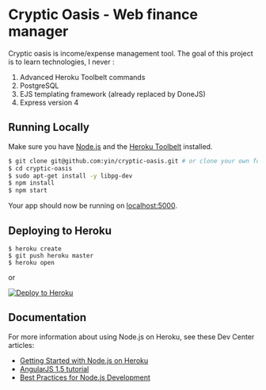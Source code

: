 # Cryptic Oasis - Web finance manager

Cryptic oasis is income/expense management tool. The goal of this project is to learn technologies, I never :

1. Advanced Heroku Toolbelt commands
2. PostgreSQL
3. EJS templating framework (already replaced by DoneJS)
4. Express version 4

## Running Locally

Make sure you have [Node.js](http://nodejs.org/) and the [Heroku Toolbelt](https://toolbelt.heroku.com/) installed.

```sh
$ git clone git@github.com:yin/cryptic-oasis.git # or clone your own fork
$ cd cryptic-oasis
$ sudo apt-get install -y libpg-dev
$ npm install
$ npm start
```

Your app should now be running on [localhost:5000](http://localhost:5000/).

## Deploying to Heroku

```
$ heroku create
$ git push heroku master
$ heroku open
```
or

[![Deploy to Heroku](https://www.herokucdn.com/deploy/button.png)](https://heroku.com/deploy)

## Documentation

For more information about using Node.js on Heroku, see these Dev Center articles:

- [Getting Started with Node.js on Heroku](https://devcenter.heroku.com/articles/getting-started-with-nodejs)
- [AngularJS 1.5 tutorial](https://code.angularjs.org/1.5.7/docs/tutorial) 
- [Best Practices for Node.js Development](https://devcenter.heroku.com/articles/node-best-practices)
